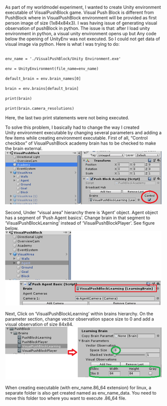 As part of my worldmodel experiment, I wanted to create Unity environment executable of VisualPushBlock game. Visual Push Block is different from PushBlock where in VisualPushBlock environment will be provided as first person image of size (1x84x84x3). I was having issue of generating visual observation of pushBlock in python. The issue is that: after I load unity environment in python, a visual unity environment opens up but Any code below the opening of UnityEnv was not executed. So I could not get data of visual image via python. Here is what I was trying to do:


```from mlagents.envs import UnityEnvironment

env_name = './VisualPushBlock/Unity Environment.exe'

env = UnityEnvironment(file_name=env_name)

default_brain = env.brain_names[0]

brain = env.brains[default_brain]

print(brain)

print(brain.camera_resolutions)
```


Here, the last two print statements were not being executed.

To solve this problem, I basically had to change the way I created Unity environment executable by changing several parameters and adding a few items while creating environment executable. First of all, “Control checkbox” of VisualPushBlock academy brain has to be checked to make the brain external.
![External](/images/create_visual_pushblock_unity_env/unity-brain-external.png)

Second, Under “visual area” hierarchy there is ‘Agent’ object. Agent object has a segment of ‘Push Agent basics’. Change brain in that segment to ‘VisualPushBlockLearning’ instead of ‘VisualPushBlockPlayer’. See figure below.
![Learning](/images/create_visual_pushblock_unity_env/unity-visual-brain.png)

Next, Click on ‘VisualPushBlockLearning’ within brains hierarchy. On the parameter section, change vector observation space size to 0 and add a visual observation of size 84x84. 
![Space](/images/create_visual_pushblock_unity_env/space_size.png)

When creating executable (with env_name.86_64 extension) for linux, a separate folder is also get created named as env_name_data. You need to move this folder too where you want to execute .86_64 file.
